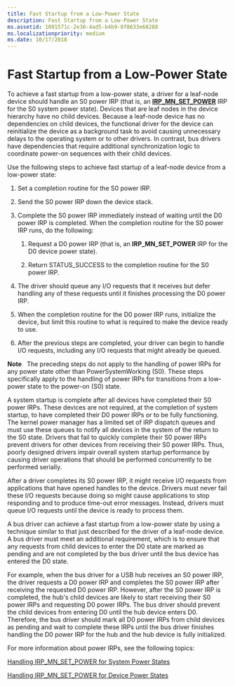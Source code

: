 ```yaml
---
title: Fast Startup from a Low-Power State
description: Fast Startup from a Low-Power State
ms.assetid: 1091571c-2e30-4ad5-b4b9-0f8633e68288
ms.localizationpriority: medium
ms.date: 10/17/2018
---
```


# Fast Startup from a Low-Power State


To achieve a fast startup from a low-power state, a driver for a leaf-node device should handle an S0 power IRP (that is, an [**IRP\_MN\_SET\_POWER**](https://docs.microsoft.com/windows-hardware/drivers/kernel/irp-mn-set-power) IRP for the S0 system power state). Devices that are leaf nodes in the device hierarchy have no child devices. Because a leaf-node device has no dependencies on child devices, the functional driver for the device can reinitialize the device as a background task to avoid causing unnecessary delays to the operating system or to other drivers. In contrast, bus drivers have dependencies that require additional synchronization logic to coordinate power-on sequences with their child devices.

Use the following steps to achieve fast startup of a leaf-node device from a low-power state:

1.  Set a completion routine for the S0 power IRP.

2.  Send the S0 power IRP down the device stack.

3.  Complete the S0 power IRP immediately instead of waiting until the D0 power IRP is completed. When the completion routine for the S0 power IRP runs, do the following:

    1.  Request a D0 power IRP (that is, an **IRP\_MN\_SET\_POWER** IRP for the D0 device power state).

    2.  Return STATUS\_SUCCESS to the completion routine for the S0 power IRP.

4.  The driver should queue any I/O requests that it receives but defer handling any of these requests until it finishes processing the D0 power IRP.

5.  When the completion routine for the D0 power IRP runs, initialize the device, but limit this routine to what is required to make the device ready to use.

6.  After the previous steps are completed, your driver can begin to handle I/O requests, including any I/O requests that might already be queued.

**Note**   The preceding steps do not apply to the handling of power IRPs for any power state other than PowerSystemWorking (S0). These steps specifically apply to the handling of power IRPs for transitions from a low-power state to the power-on (S0) state.

 

A system startup is complete after all devices have completed their S0 power IRPs. These devices are not required, at the completion of system startup, to have completed their D0 power IRPs or to be fully functioning. The kernel power manager has a limited set of IRP dispatch queues and must use these queues to notify all devices in the system of the return to the S0 state. Drivers that fail to quickly complete their S0 power IRPs prevent drivers for other devices from receiving their S0 power IRPs. Thus, poorly designed drivers impair overall system startup performance by causing driver operations that should be performed concurrently to be performed serially.

After a driver completes its S0 power IRP, it might receive I/O requests from applications that have opened handles to the device. Drivers must never fail these I/O requests because doing so might cause applications to stop responding and to produce time-out error messages. Instead, drivers must queue I/O requests until the device is ready to process them.

A bus driver can achieve a fast startup from a low-power state by using a technique similar to that just described for the driver of a leaf-node device. A bus driver must meet an additional requirement, which is to ensure that any requests from child devices to enter the D0 state are marked as pending and are not completed by the bus driver until the bus device has entered the D0 state.

For example, when the bus driver for a USB hub receives an S0 power IRP, the driver requests a D0 power IRP and completes the S0 power IRP after receiving the requested D0 power IRP. However, after the S0 power IRP is completed, the hub's child devices are likely to start receiving their S0 power IRPs and requesting D0 power IRPs. The bus driver should prevent the child devices from entering D0 until the hub device enters D0. Therefore, the bus driver should mark all D0 power IRPs from child devices as pending and wait to complete these IRPs until the bus driver finishes handling the D0 power IRP for the hub and the hub device is fully initialized.

For more information about power IRPs, see the following topics:

[Handling IRP\_MN\_SET\_POWER for System Power States](handling-irp-mn-set-power-for-system-power-states.md)

[Handling IRP\_MN\_SET\_POWER for Device Power States](handling-irp-mn-set-power-for-device-power-states.md)

 

 




